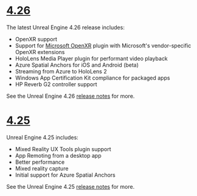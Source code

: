 # [4.26](#tab/ue426)

The latest Unreal Engine 4.26 release includes:
* OpenXR support
* Support for [Microsoft OpenXR](https://github.com/microsoft/Microsoft-OpenXR-Unreal) plugin with Microsoft's vendor-specific OpenXR extensions
* HoloLens Media Player plugin for performant video playback
* Azure Spatial Anchors for iOS and Android (beta)
* Streaming from Azure to HoloLens 2
* Windows App Certification Kit compliance for packaged apps
* HP Reverb G2 controller support

See the Unreal Engine 4.26 <a href="https://docs.unrealengine.com/Support/Builds/ReleaseNotes/4_26/index.html" target="_blank" title="Unreal Engine 4.26 release notes">release notes</a> for more. 


# [4.25](#tab/ue425)

Unreal Engine 4.25 includes:
* Mixed Reality UX Tools plugin support
* App Remoting from a desktop app
* Better performance
* Mixed reality capture
* Initial support for Azure Spatial Anchors

See the Unreal Engine 4.25 <a href="https://docs.unrealengine.com/Support/Builds/ReleaseNotes/4_25/index.html" target="_blank" title="Unreal Engine 4.25 release notes">release notes</a> for more. 

